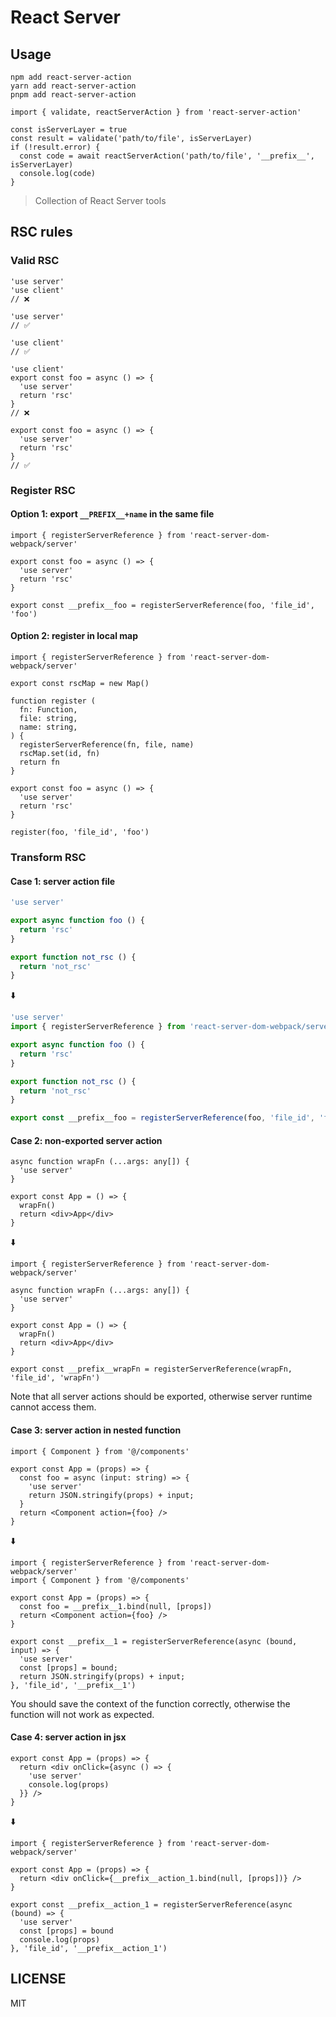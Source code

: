 # React Server

## Usage

```shell
npm add react-server-action
yarn add react-server-action
pnpm add react-server-action
```

```tsx
import { validate, reactServerAction } from 'react-server-action'

const isServerLayer = true
const result = validate('path/to/file', isServerLayer)
if (!result.error) {
  const code = await reactServerAction('path/to/file', '__prefix__', isServerLayer)
  console.log(code)
}
```

> Collection of React Server tools

## RSC rules

### Valid RSC

```tsx
'use server'
'use client'
// ❌
```

```tsx
'use server'
// ✅
```

```tsx
'use client'
// ✅
```

```tsx
'use client'
export const foo = async () => {
  'use server'
  return 'rsc'
}
// ❌
```

```tsx
export const foo = async () => {
  'use server'
  return 'rsc'
}
// ✅
```

### Register RSC

#### Option 1: export `__PREFIX__+name` in the same file

```tsx
import { registerServerReference } from 'react-server-dom-webpack/server'

export const foo = async () => {
  'use server'
  return 'rsc'
}

export const __prefix__foo = registerServerReference(foo, 'file_id', 'foo')
```

#### Option 2: register in local map

```tsx
import { registerServerReference } from 'react-server-dom-webpack/server'

export const rscMap = new Map()

function register (
  fn: Function,
  file: string,
  name: string,
) {
  registerServerReference(fn, file, name)
  rscMap.set(id, fn)
  return fn
}

export const foo = async () => {
  'use server'
  return 'rsc'
}

register(foo, 'file_id', 'foo')
```

### Transform RSC

#### Case 1: server action file

```ts
'use server'

export async function foo () {
  return 'rsc'
}

export function not_rsc () {
  return 'not_rsc'
}
```

⬇️

```ts
'use server'
import { registerServerReference } from 'react-server-dom-webpack/server'

export async function foo () {
  return 'rsc'
}

export function not_rsc () {
  return 'not_rsc'
}

export const __prefix__foo = registerServerReference(foo, 'file_id', 'foo')
```

#### Case 2: non-exported server action

```tsx
async function wrapFn (...args: any[]) {
  'use server'
}

export const App = () => {
  wrapFn()
  return <div>App</div>
}
```

⬇️

```tsx
import { registerServerReference } from 'react-server-dom-webpack/server'

async function wrapFn (...args: any[]) {
  'use server'
}

export const App = () => {
  wrapFn()
  return <div>App</div>
}

export const __prefix__wrapFn = registerServerReference(wrapFn, 'file_id', 'wrapFn')
```

Note that all server actions should be exported, otherwise server runtime cannot access them.

#### Case 3: server action in nested function

```tsx
import { Component } from '@/components'

export const App = (props) => {
  const foo = async (input: string) => {
    'use server'
    return JSON.stringify(props) + input;
  }
  return <Component action={foo} />
}
```

⬇️

```tsx
import { registerServerReference } from 'react-server-dom-webpack/server'
import { Component } from '@/components'

export const App = (props) => {
  const foo = __prefix__1.bind(null, [props])
  return <Component action={foo} />
}

export const __prefix__1 = registerServerReference(async (bound, input) => {
  'use server'
  const [props] = bound;
  return JSON.stringify(props) + input;
}, 'file_id', '__prefix__1')
```

You should save the context of the function correctly, otherwise the function will not work as expected.

#### Case 4: server action in jsx

```tsx
export const App = (props) => {
  return <div onClick={async () => {
    'use server'
    console.log(props)
  }} />
}
```

⬇️

```tsx
import { registerServerReference } from 'react-server-dom-webpack/server'

export const App = (props) => {
  return <div onClick={__prefix__action_1.bind(null, [props])} />
}

export const __prefix__action_1 = registerServerReference(async (bound) => {
  'use server'
  const [props] = bound
  console.log(props)
}, 'file_id', '__prefix__action_1')
```

## LICENSE

MIT
